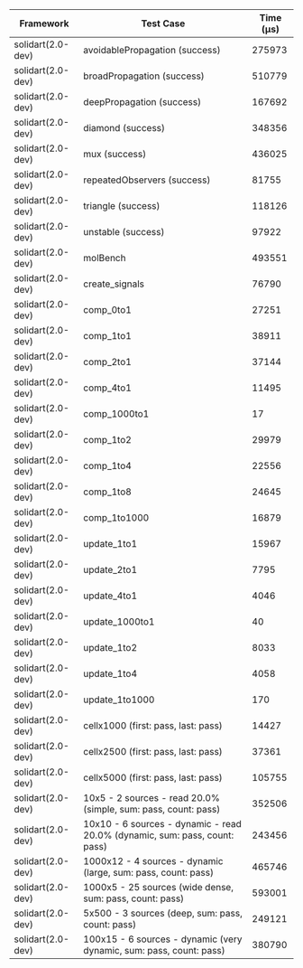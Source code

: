 | Framework | Test Case | Time (μs) |
| --- | --- | --- |
| solidart(2.0-dev) | avoidablePropagation (success) | 275973 |
| solidart(2.0-dev) | broadPropagation (success) | 510779 |
| solidart(2.0-dev) | deepPropagation (success) | 167692 |
| solidart(2.0-dev) | diamond (success) | 348356 |
| solidart(2.0-dev) | mux (success) | 436025 |
| solidart(2.0-dev) | repeatedObservers (success) | 81755 |
| solidart(2.0-dev) | triangle (success) | 118126 |
| solidart(2.0-dev) | unstable (success) | 97922 |
| solidart(2.0-dev) | molBench | 493551 |
| solidart(2.0-dev) | create_signals | 76790 |
| solidart(2.0-dev) | comp_0to1 | 27251 |
| solidart(2.0-dev) | comp_1to1 | 38911 |
| solidart(2.0-dev) | comp_2to1 | 37144 |
| solidart(2.0-dev) | comp_4to1 | 11495 |
| solidart(2.0-dev) | comp_1000to1 | 17 |
| solidart(2.0-dev) | comp_1to2 | 29979 |
| solidart(2.0-dev) | comp_1to4 | 22556 |
| solidart(2.0-dev) | comp_1to8 | 24645 |
| solidart(2.0-dev) | comp_1to1000 | 16879 |
| solidart(2.0-dev) | update_1to1 | 15967 |
| solidart(2.0-dev) | update_2to1 | 7795 |
| solidart(2.0-dev) | update_4to1 | 4046 |
| solidart(2.0-dev) | update_1000to1 | 40 |
| solidart(2.0-dev) | update_1to2 | 8033 |
| solidart(2.0-dev) | update_1to4 | 4058 |
| solidart(2.0-dev) | update_1to1000 | 170 |
| solidart(2.0-dev) | cellx1000 (first: pass, last: pass) | 14427 |
| solidart(2.0-dev) | cellx2500 (first: pass, last: pass) | 37361 |
| solidart(2.0-dev) | cellx5000 (first: pass, last: pass) | 105755 |
| solidart(2.0-dev) | 10x5 - 2 sources - read 20.0% (simple, sum: pass, count: pass) | 352506 |
| solidart(2.0-dev) | 10x10 - 6 sources - dynamic - read 20.0% (dynamic, sum: pass, count: pass) | 243456 |
| solidart(2.0-dev) | 1000x12 - 4 sources - dynamic (large, sum: pass, count: pass) | 465746 |
| solidart(2.0-dev) | 1000x5 - 25 sources (wide dense, sum: pass, count: pass) | 593001 |
| solidart(2.0-dev) | 5x500 - 3 sources (deep, sum: pass, count: pass) | 249121 |
| solidart(2.0-dev) | 100x15 - 6 sources - dynamic (very dynamic, sum: pass, count: pass) | 380790 |
